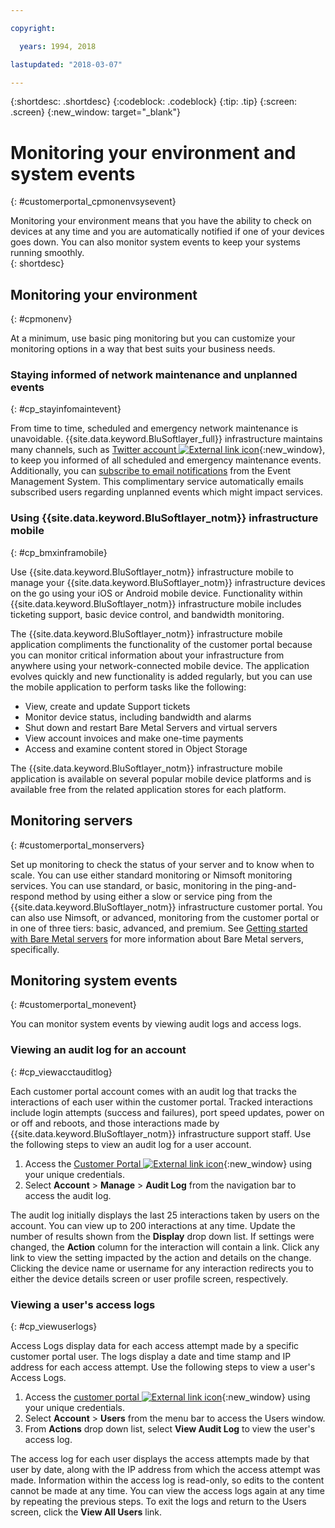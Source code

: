 ```yaml
---

copyright:

  years: 1994, 2018

lastupdated: "2018-03-07"

---
```


{:shortdesc: .shortdesc}
{:codeblock: .codeblock}
{:tip: .tip}
{:screen: .screen}
{:new_window: target="_blank"}


# Monitoring your environment and system events
{: #customerportal_cpmonenvsysevent}

Monitoring your environment means that you have the ability to check on devices at any time and you are automatically notified if one of your devices goes down. You can also monitor system events to keep your systems running smoothly.  
{: shortdesc}

## Monitoring your environment
{: #cpmonenv}

At a minimum, use basic ping monitoring but you can customize your monitoring options in a way that best suits your business needs.

### Staying informed of network maintenance and unplanned events
{: #cp_stayinfomaintevent}

From time to time, scheduled and emergency network maintenance is unavoidable. {{site.data.keyword.BluSoftlayer_full}} infrastructure maintains many channels, such as [Twitter account ![External link icon](../icons/launch-glyph.svg)](https://twitter.com/softlayernotify){:new_window}, to keep you informed of all scheduled and emergency maintenance events. Additionally, you can [subscribe to email notifications](/docs/customer-portal/cpsub2not.html) from the Event Management System. This complimentary service automatically emails subscribed users regarding unplanned events which might impact services.

### Using {{site.data.keyword.BluSoftlayer_notm}} infrastructure mobile
{: #cp_bmxinframobile}

Use {{site.data.keyword.BluSoftlayer_notm}} infrastructure mobile to manage your {{site.data.keyword.BluSoftlayer_notm}} infrastructure devices on the go using your iOS or Android mobile device. Functionality within {{site.data.keyword.BluSoftlayer_notm}} infrastructure mobile includes ticketing support, basic device control, and bandwidth monitoring.

The {{site.data.keyword.BluSoftlayer_notm}} infrastructure mobile application compliments the functionality of the customer portal because you can monitor critical information about your infrastructure from anywhere using your network-connected mobile device. The application evolves quickly and new functionality is added regularly, but you can use the mobile application to perform tasks like the following:
  * View, create and update Support tickets
  * Monitor device status, including bandwidth and alarms
  * Shut down and restart Bare Metal Servers and virtual servers
  * View account invoices and make one-time payments
  * Access and examine content stored in Object Storage

The {{site.data.keyword.BluSoftlayer_notm}} infrastructure mobile application is available on several popular mobile device platforms and is available free from the related application stores for each platform.

## Monitoring servers
{: #customerportal_monservers}

Set up monitoring to check the status of your server and to know when to scale. You can use either standard monitoring or Nimsoft monitoring services. You can use standard, or basic, monitoring in the ping-and-respond method by using either a slow or service ping from the {{site.data.keyword.BluSoftlayer_notm}} infrastructure customer portal. You can also use Nimsoft, or advanced, monitoring from the customer portal or in one of three tiers: basic, advanced, and premium.  See [Getting started with Bare Metal servers](/docs/bare-metal/about.html) for more information about Bare Metal servers, specifically.

## Monitoring system events
{: #customerportal_monevent}

You can monitor system events by viewing audit logs and access logs.

### Viewing an audit log for an account
{: #cp_viewacctauditlog}

Each customer portal account comes with an audit log that tracks the interactions of each user within the customer portal. Tracked interactions include login attempts (success and failures), port speed updates, power on or off and reboots, and those interactions made by {{site.data.keyword.BluSoftlayer_notm}} infrastructure support staff. Use the following steps to view an audit log for a user account.

1. Access the [Customer Portal ![External link icon](../icons/launch-glyph.svg)](https://control.softlayer.com/){:new_window} using your unique credentials.
2. Select **Account** > **Manage** > **Audit Log** from the navigation bar to access the audit log.

The audit log initially displays the last 25 interactions taken by users on the account. You can view up to 200 interactions at any time. Update the number of results shown from the **Display** drop down list. If settings were changed, the **Action** column for the interaction will contain a link. Click any link to view the setting impacted by the action and details on the change. Clicking the device name or username for any interaction redirects you to either the device details screen or user profile screen, respectively.

### Viewing a user's access logs
{: #cp_viewuserlogs}

Access Logs display data for each access attempt made by a specific customer portal user. The logs display a date and time stamp and IP address for each access attempt. Use the following steps to view a user's Access Logs.

1. Access the [customer portal ![External link icon](../icons/launch-glyph.svg)](https://control.softlayer.com/){:new_window} using your unique credentials.
2. Select **Account** > **Users** from the menu bar to access the Users window.
3. From **Actions** drop down list, select **View Audit Log** to view the user's access log.

The access log for each user displays the access attempts made by that user by date, along with the IP address from which the access attempt was made. Information within the access log is read-only, so edits to the content cannot be made at any time. You can view the access logs again at any time by repeating the previous steps. To exit the logs and return to the Users screen, click the **View All Users** link.
